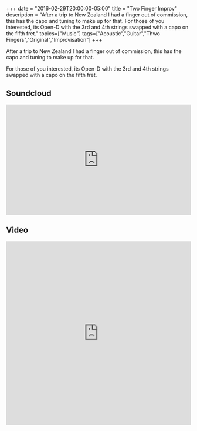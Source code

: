 +++
date = "2016-02-29T20:00:00-05:00"
title = "Two Finger Improv"
description = "After a trip to New Zealand I had a finger out of commission, this has the capo and tuning to make up for that. For those of you interested, its Open-D with the 3rd and 4th strings swapped with a capo on the fifth fret."
topics=["Music"]
tags=["Acoustic","Guitar","Thwo Fingers","Original","Improvisation"]
+++

After a trip to New Zealand I had a finger out of commission, this has the capo and tuning to make up for that.

For those of you interested, its Open-D with the 3rd and 4th strings swapped with a capo on the fifth fret.

## Soundcloud ##

<iframe width="100%" height="300" scrolling="no" frameborder="no" src="https://w.soundcloud.com/player/?url=https%3A//api.soundcloud.com/tracks/249396169&amp;auto_play=false&amp;hide_related=false&amp;show_comments=true&amp;show_user=true&amp;show_reposts=false&amp;visual=true"></iframe>

## Video ##
<iframe width="100%" height="500" src="https://www.youtube.com/embed/JcxvVXDOSFQ" frameborder="0" allowfullscreen></iframe>
